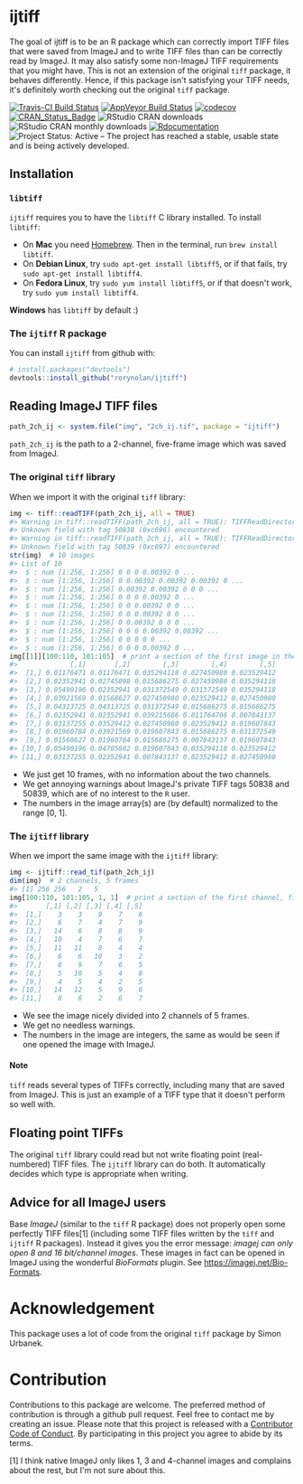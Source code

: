 
<!-- README.md is generated from README.Rmd. Please edit that file -->
ijtiff
======

The goal of ijtiff is to be an R package which can correctly import TIFF files that were saved from ImageJ and to write TIFF files than can be correctly read by ImageJ. It may also satisfy some non-ImageJ TIFF requirements that you might have. This is not an extension of the original `tiff` package, it behaves differently. Hence, if this package isn't satisfying your TIFF needs, it's definitely worth checking out the original `tiff` package.

[![Travis-CI Build Status](https://travis-ci.org/rorynolan/ijtiff.svg?branch=master)](https://travis-ci.org/rorynolan/ijtiff) [![AppVeyor Build Status](https://ci.appveyor.com/api/projects/status/github/rorynolan/ijtiff?branch=master&svg=true)](https://ci.appveyor.com/project/rorynolan/ijtiff) [![codecov](https://codecov.io/gh/rorynolan/ijtiff/branch/master/graph/badge.svg)](https://codecov.io/gh/rorynolan/ijtiff) [![CRAN\_Status\_Badge](http://www.r-pkg.org/badges/version/ijtiff)](https://cran.r-project.org/package=ijtiff) ![RStudio CRAN downloads](http://cranlogs.r-pkg.org/badges/grand-total/ijtiff) ![RStudio CRAN monthly downloads](http://cranlogs.r-pkg.org/badges/ijtiff) [![Rdocumentation](http://www.rdocumentation.org/badges/version/ijtiff)](http://www.rdocumentation.org/packages/ijtiff) ![Project Status: Active – The project has reached a stable, usable state and is being actively developed.](http://www.repostatus.org/badges/latest/active.svg)

Installation
------------

### `libtiff`

`ijtiff` requires you to have the `libtiff` C library installed. To install `libtiff`:

-   On **Mac** you need [Homebrew](https://brew.sh/). Then in the terminal, run `brew install libtiff`.
-   On **Debian Linux**, try `sudo apt-get install libtiff5`, or if that fails, try `sudo apt-get install libtiff4`.
-   On **Fedora Linux**, try `sudo yum install libtiff5`, or if that doesn't work, try `sudo yum install libtiff4`.

**Windows** has `libtiff` by default :)

### The `ijtiff` R package

You can install `ijtiff` from github with:

``` r
# install.packages("devtools")
devtools::install_github("rorynolan/ijtiff")
```

Reading ImageJ TIFF files
-------------------------

``` r
path_2ch_ij <- system.file("img", "2ch_ij.tif", package = "ijtiff")
```

`path_2ch_ij` is the path to a 2-channel, five-frame image which was saved from ImageJ.

### The original `tiff` library

When we import it with the original `tiff` library:

``` r
img <- tiff::readTIFF(path_2ch_ij, all = TRUE)
#> Warning in tiff::readTIFF(path_2ch_ij, all = TRUE): TIFFReadDirectory:
#> Unknown field with tag 50838 (0xc696) encountered
#> Warning in tiff::readTIFF(path_2ch_ij, all = TRUE): TIFFReadDirectory:
#> Unknown field with tag 50839 (0xc697) encountered
str(img)  # 10 images
#> List of 10
#>  $ : num [1:256, 1:256] 0 0 0 0.00392 0 ...
#>  $ : num [1:256, 1:256] 0 0.00392 0.00392 0.00392 0 ...
#>  $ : num [1:256, 1:256] 0.00392 0.00392 0 0 0 ...
#>  $ : num [1:256, 1:256] 0 0 0 0.00392 0 ...
#>  $ : num [1:256, 1:256] 0 0 0.00392 0 0 ...
#>  $ : num [1:256, 1:256] 0 0 0.00392 0 0 ...
#>  $ : num [1:256, 1:256] 0 0.00392 0 0 0 ...
#>  $ : num [1:256, 1:256] 0 0 0 0.00392 0.00392 ...
#>  $ : num [1:256, 1:256] 0 0 0 0 0 ...
#>  $ : num [1:256, 1:256] 0 0 0 0.00392 0 ...
img[[1]][100:110, 101:105]  # print a section of the first image in the series
#>             [,1]       [,2]        [,3]        [,4]        [,5]
#>  [1,] 0.01176471 0.01176471 0.035294118 0.027450980 0.023529412
#>  [2,] 0.02352941 0.02745098 0.015686275 0.027450980 0.035294118
#>  [3,] 0.05490196 0.02352941 0.031372549 0.031372549 0.035294118
#>  [4,] 0.03921569 0.01568627 0.027450980 0.023529412 0.027450980
#>  [5,] 0.04313725 0.04313725 0.031372549 0.015686275 0.015686275
#>  [6,] 0.02352941 0.02352941 0.039215686 0.011764706 0.007843137
#>  [7,] 0.03137255 0.03529412 0.027450980 0.023529412 0.019607843
#>  [8,] 0.01960784 0.03921569 0.019607843 0.015686275 0.031372549
#>  [9,] 0.01568627 0.01960784 0.015686275 0.007843137 0.019607843
#> [10,] 0.05490196 0.04705882 0.019607843 0.035294118 0.023529412
#> [11,] 0.03137255 0.02352941 0.007843137 0.023529412 0.027450980
```

-   We just get 10 frames, with no information about the two channels.
-   We get annoying warnings about ImageJ's private TIFF tags 50838 and 50839, which are of no interest to the `R` user.
-   The numbers in the image array(s) are (by default) normalized to the range \[0, 1\].

### The `ijtiff` library

When we import the same image with the `ijtiff` library:

``` r
img <- ijtiff::read_tif(path_2ch_ij)
dim(img)  # 2 channels, 5 frames
#> [1] 256 256   2   5
img[100:110, 101:105, 1, 1]  # print a section of the first channel, first frame
#>       [,1] [,2] [,3] [,4] [,5]
#>  [1,]    3    3    9    7    6
#>  [2,]    6    7    4    7    9
#>  [3,]   14    6    8    8    9
#>  [4,]   10    4    7    6    7
#>  [5,]   11   11    8    4    4
#>  [6,]    6    6   10    3    2
#>  [7,]    8    9    7    6    5
#>  [8,]    5   10    5    4    8
#>  [9,]    4    5    4    2    5
#> [10,]   14   12    5    9    6
#> [11,]    8    6    2    6    7
```

-   We see the image nicely divided into 2 channels of 5 frames.
-   We get no needless warnings.
-   The numbers in the image are integers, the same as would be seen if one opened the image with ImageJ.

#### Note

`tiff` reads several types of TIFFs correctly, including many that are saved from ImageJ. This is just an example of a TIFF type that it doesn't perform so well with.

Floating point TIFFs
--------------------

The original `tiff` library could read but not write floating point (real-numbered) TIFF files. The `ijtiff` library can do both. It automatically decides which type is appropriate when writing.

Advice for all ImageJ users
---------------------------

Base *ImageJ* (similar to the `tiff` R package) does not properly open some perfectly TIFF files[1] (including some TIFF files written by the `tiff` and `ijtiff` R packages). Instead it gives you the error message: *imagej can only open 8 and 16 bit/channel images*. These images in fact can be opened in ImageJ using the wonderful *BioFormats* plugin. See <https://imagej.net/Bio-Formats>.

Acknowledgement
===============

This package uses a lot of code from the original `tiff` package by Simon Urbanek.

Contribution
============

Contributions to this package are welcome. The preferred method of contribution is through a github pull request. Feel free to contact me by creating an issue. Please note that this project is released with a [Contributor Code of Conduct](CONDUCT.md). By participating in this project you agree to abide by its terms.

[1] I think native ImageJ only likes 1, 3 and 4-channel images and complains about the rest, but I'm not sure about this.
